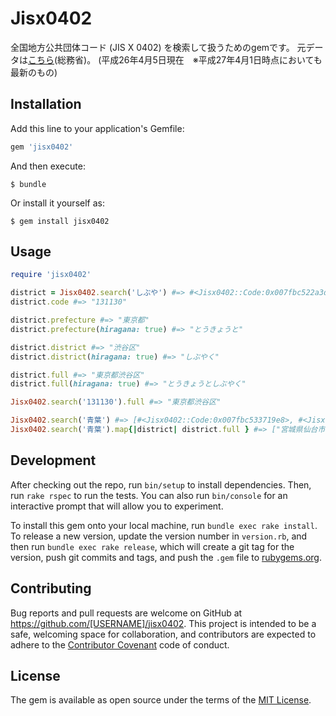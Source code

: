 # Jisx0402

全国地方公共団体コード (JIS X 0402) を検索して扱うためのgemです。
元データは[こちら](http://www.soumu.go.jp/denshijiti/code.html)(総務省)。
(平成26年4月5日現在　※平成27年4月1日時点においても最新のもの)

## Installation

Add this line to your application's Gemfile:

```ruby
gem 'jisx0402'
```

And then execute:

    $ bundle

Or install it yourself as:

    $ gem install jisx0402

## Usage

```ruby
require 'jisx0402'

district = Jisx0402.search('しぶや') #=> #<Jisx0402::Code:0x007fbc522a3d00>
district.code #=> "131130"

district.prefecture #=> "東京都"
district.prefecture(hiragana: true) #=> "とうきょうと"

district.district #=> "渋谷区"
district.district(hiragana: true) #=> "しぶやく"

district.full #=> "東京都渋谷区"
district.full(hiragana: true) #=> "とうきょうとしぶやく"

Jisx0402.search('131130').full #=> "東京都渋谷区"

Jisx0402.search('青葉') #=> [#<Jisx0402::Code:0x007fbc533719e8>, #<Jisx0402::Code:0x007fbc533719c0>]
Jisx0402.search('青葉').map{|district| district.full } #=> ["宮城県仙台市青葉区", "神奈川県横浜市青葉区"]
```

## Development

After checking out the repo, run `bin/setup` to install dependencies. Then, run `rake rspec` to run the tests. You can also run `bin/console` for an interactive prompt that will allow you to experiment.

To install this gem onto your local machine, run `bundle exec rake install`. To release a new version, update the version number in `version.rb`, and then run `bundle exec rake release`, which will create a git tag for the version, push git commits and tags, and push the `.gem` file to [rubygems.org](https://rubygems.org).

## Contributing

Bug reports and pull requests are welcome on GitHub at https://github.com/[USERNAME]/jisx0402. This project is intended to be a safe, welcoming space for collaboration, and contributors are expected to adhere to the [Contributor Covenant](contributor-covenant.org) code of conduct.


## License

The gem is available as open source under the terms of the [MIT License](http://opensource.org/licenses/MIT).
